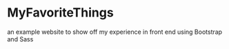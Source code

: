 # MyFavoriteThings
an example website to show off my experience in front end using Bootstrap and Sass
